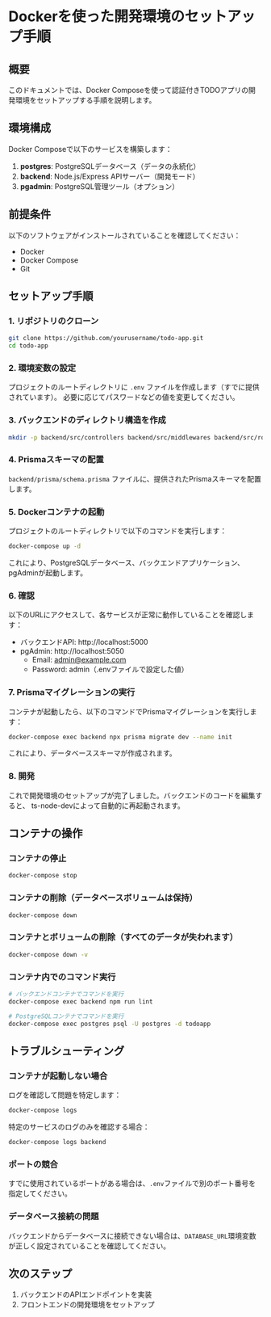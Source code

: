 # Dockerを使った開発環境のセットアップ手順

## 概要

このドキュメントでは、Docker Composeを使って認証付きTODOアプリの開発環境をセットアップする手順を説明します。

## 環境構成

Docker Composeで以下のサービスを構築します：

1. **postgres**: PostgreSQLデータベース（データの永続化）
2. **backend**: Node.js/Express APIサーバー（開発モード）
3. **pgadmin**: PostgreSQL管理ツール（オプション）

## 前提条件

以下のソフトウェアがインストールされていることを確認してください：

- Docker
- Docker Compose
- Git

## セットアップ手順

### 1. リポジトリのクローン

```bash
git clone https://github.com/yourusername/todo-app.git
cd todo-app
```

### 2. 環境変数の設定

プロジェクトのルートディレクトリに `.env` ファイルを作成します（すでに提供されています）。
必要に応じてパスワードなどの値を変更してください。

### 3. バックエンドのディレクトリ構造を作成

```bash
mkdir -p backend/src/controllers backend/src/middlewares backend/src/routes backend/src/services backend/src/utils backend/prisma backend/tests
```

### 4. Prismaスキーマの配置

`backend/prisma/schema.prisma` ファイルに、提供されたPrismaスキーマを配置します。

### 5. Dockerコンテナの起動

プロジェクトのルートディレクトリで以下のコマンドを実行します：

```bash
docker-compose up -d
```

これにより、PostgreSQLデータベース、バックエンドアプリケーション、pgAdminが起動します。

### 6. 確認

以下のURLにアクセスして、各サービスが正常に動作していることを確認します：

- バックエンドAPI: http://localhost:5000
- pgAdmin: http://localhost:5050
  - Email: admin@example.com
  - Password: admin（.envファイルで設定した値）

### 7. Prismaマイグレーションの実行

コンテナが起動したら、以下のコマンドでPrismaマイグレーションを実行します：

```bash
docker-compose exec backend npx prisma migrate dev --name init
```

これにより、データベーススキーマが作成されます。

### 8. 開発

これで開発環境のセットアップが完了しました。バックエンドのコードを編集すると、
ts-node-devによって自動的に再起動されます。

## コンテナの操作

### コンテナの停止

```bash
docker-compose stop
```

### コンテナの削除（データベースボリュームは保持）

```bash
docker-compose down
```

### コンテナとボリュームの削除（すべてのデータが失われます）

```bash
docker-compose down -v
```

### コンテナ内でのコマンド実行

```bash
# バックエンドコンテナでコマンドを実行
docker-compose exec backend npm run lint

# PostgreSQLコンテナでコマンドを実行
docker-compose exec postgres psql -U postgres -d todoapp
```

## トラブルシューティング

### コンテナが起動しない場合

ログを確認して問題を特定します：

```bash
docker-compose logs
```

特定のサービスのログのみを確認する場合：

```bash
docker-compose logs backend
```

### ポートの競合

すでに使用されているポートがある場合は、`.env`ファイルで別のポート番号を指定してください。

### データベース接続の問題

バックエンドからデータベースに接続できない場合は、`DATABASE_URL`環境変数が正しく設定されていることを確認してください。

## 次のステップ

1. バックエンドのAPIエンドポイントを実装
2. フロントエンドの開発環境をセットアップ
